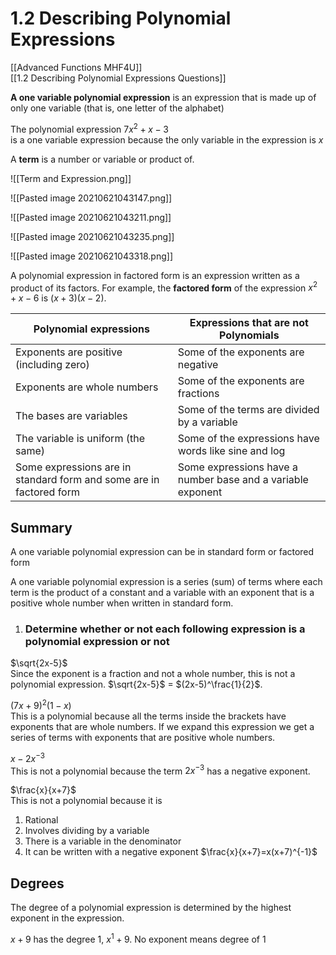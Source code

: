# 1.2 Describing Polynomial Expressions
[[Advanced Functions MHF4U]]\
[[1.2 Describing Polynomial Expressions Questions]]

**A one variable polynomial expression** is an expression that is made up of only one variable (that is, one letter of the alphabet)

The polynomial expression $7x^2+x-3$\
is a one variable expression because the only variable in the expression is $x$

A **term** is a number or variable or product of.

![[Term and Expression.png]]

![[Pasted image 20210621043147.png]]

![[Pasted image 20210621043211.png]]

![[Pasted image 20210621043235.png]]

![[Pasted image 20210621043318.png]]

A polynomial expression in factored form is an expression written as a product of its factors.
For example, the **factored form** of the expression $x^2+x-6$ is $(x+3)(x-2)$.

| Polynomial expressions                                              | Expressions that are not Polynomials                        |
| ------------------------------------------------------------------- | ----------------------------------------------------------- |
| Exponents are positive (including zero)                             | Some of the exponents are negative                          |
| Exponents are whole numbers                                         | Some of the exponents are fractions                         |
| The bases are variables                                             | Some of the terms are divided by a variable                 |
| The variable is uniform (the same)                                  | Some of the expressions have words like sine and log        |
| Some expressions are in standard form and some are in factored form | Some expressions have a number base and a variable exponent |
 
 ## Summary

A one variable polynomial expression can be in standard form or factored form

A one variable polynomial expression is a series (sum) of terms where each term is the product of a constant and a variable with an exponent that is a positive whole number when written in standard form.

1. ### Determine whether or not each following expression is a polynomial expression or not
$\sqrt{2x-5}$\
Since the exponent is a fraction and not a whole number, this is not a polynomial expression. $\sqrt{2x-5}$ = $(2x-5)^\frac{1}{2}$.

$(7x+9)^2(1-x)$\
This is a polynomial because all the terms inside the brackets have exponents that are whole numbers. If we expand this expression we get a series of terms with exponents that are positive whole numbers.

$x-2x^{-3}$\
This is not a polynomial because the term $2x^{-3}$ has a negative exponent.

$\frac{x}{x+7}$\
This is not a polynomial because it is
1. Rational
2. Involves dividing by a variable
3. There is a variable in the denominator
4. It can be written with a negative exponent $\frac{x}{x+7}=x(x+7)^{-1}$

## Degrees

The degree of a polynomial expression is determined by the highest exponent in the expression. 

$x+9$ has the degree 1, $x^1+9$. No exponent means degree of 1


